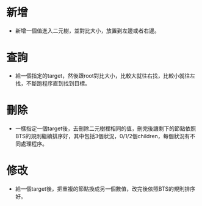 # 新增
- 新增一個值進入二元樹，並對比大小，放置到左邊或者右邊。

# 查詢
- 給一個指定的target，然後跟root對比大小，比較大就往右找，比較小就往左找，不斷跑程序直到找到目標。

# 刪除
- 一樣指定一個target後，去刪除二元樹裡相同的值，刪完後讓剩下的節點依照BTS的規則繼續排序好，其中包括3個狀況，0/1/2個children，每個狀況有不同處理程序。

# 修改
- 給一個target後，把重複的節點換成另一個數值，改完後依照BTS的規則排序好。
